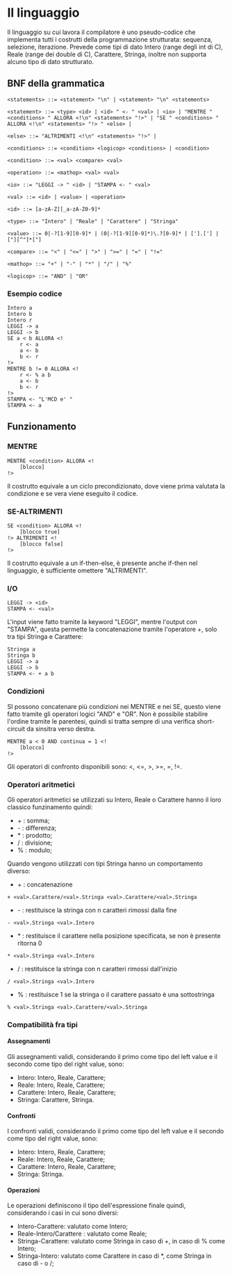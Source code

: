 # Il linguaggio
Il linguaggio su cui lavora il compilatore è uno pseudo-codice che implementa tutti i costrutti della programmazione strutturata: sequenza, selezione, iterazione. Prevede come tipi di dato Intero (range degli int di C), Reale (range dei double di C), Carattere, Stringa, inoltre non supporta alcuno tipo di dato strutturato.

## BNF della grammatica
```
<statements> ::= <statement> "\n" | <statement> "\n" <statements>

<statement> ::= <type> <id> | <id> " <- " <val> | <io> | "MENTRE " <conditions> " ALLORA <!\n" <statements> "!>" | "SE " <conditions> " ALLORA <!\n" <statements> "!> " <else> |

<else> ::= "ALTRIMENTI <!\n" <statements> "!>" |

<conditions> ::= <condition> <logicop> <conditions> | <condition>

<condition> ::= <val> <compare> <val>

<operation> ::= <mathop> <val> <val>

<io> ::= "LEGGI -> " <id> | "STAMPA <- " <val>

<val> ::= <id> | <value> | <operation>

<id> ::= [a-zA-Z][_a-zA-Z0-9]*

<type> ::= "Intero" | "Reale" | "Carattere" | "Stringa"

<value> ::= 0|-?[1-9][0-9]* | (0|-?[1-9][0-9]*)\.?[0-9]* | ['].['] | ["][^"]*["] 

<compare> ::= "<" | "<=" | ">" | ">=" | "=" | "!="

<mathop> ::= "+" | "-" | "*" | "/" | "%"

<logicop> ::= "AND" | "OR"
```

### Esempio codice
```
Intero a
Intero b
Intero r
LEGGI -> a
LEGGI -> b
SE a < b ALLORA <!
	r <- a
	a <- b
	b <- r
!>
MENTRE b != 0 ALLORA <!
	r <- % a b
	a <- b
	b <- r
!>
STAMPA <- "L'MCD e' "
STAMPA <- a
```

## Funzionamento

### MENTRE
```
MENTRE <condition> ALLORA <!
	[blocco]
!>
```
Il costrutto equivale a un ciclo precondizionato, dove viene prima valutata la condizione e se vera viene eseguito il codice.

### SE-ALTRIMENTI
```
SE <condition> ALLORA <!
	[blocco true]
!> ALTRIMENTI <!
	[blocco false]
!>
```
Il costrutto equivale a un if-then-else, è presente anche if-then nel linguaggio, è sufficiente omettere "ALTRIMENTI".

### I/O
```
LEGGI -> <id>
STAMPA <- <val>
```
L'input viene fatto tramite la keyword "LEGGI", mentre l'output con "STAMPA", questa permette la concatenazione tramite l'operatore +, solo tra tipi Stringa e Carattere:
```
Stringa a
Stringa b
LEGGI -> a
LEGGI -> b
STAMPA <- + a b
```

### Condizioni
SI possono concatenare più condizioni nei MENTRE e nei SE, questo viene fatto tramite gli operatori logici "AND" e "OR". Non è possibile stabilire l'ordine tramite le parentesi, quindi si tratta sempre di una verifica short-circuit da sinsitra verso destra.
```
MENTRE a < 0 AND continua = 1 <!
	[blocco]
!>
```
Gli operatori di confronto disponibili sono: <, <=, >, >=, =, !=.

### Operatori aritmetici
Gli operatori aritmetici se utilizzati su Intero, Reale o Carattere hanno il loro classico funzinamento quindi:
- \+ : somma;
- \- : differenza;
- \* : prodotto;
- / : divisione;
- % : modulo;

Quando vengono utilizzati con tipi Stringa hanno un comportamento diverso:
- \+ : concatenazione
```
+ <val>.Carattere/<val>.Stringa <val>.Carattere/<val>.Stringa
```
- \- : restituisce la stringa con n caratteri rimossi dalla fine
```
- <val>.Stringa <val>.Intero
```
- \* : restituisce il carattere nella posizione specificata, se non è presente ritorna 0
```
* <val>.Stringa <val>.Intero
```
- / : restituisce la stringa con n caratteri rimossi dall'inizio
```
/ <val>.Stringa <val>.Intero
```
- % : restituisce 1 se la stringa o il carattere passato è una sottostringa
```
% <val>.Stringa <val>.Carattere/<val>.Stringa
```

### Compatibilità fra tipi

#### Assegnamenti
Gli assegnamenti validi, considerando il primo come tipo del left value e il secondo come tipo del right value, sono:
- Intero: Intero, Reale, Carattere;
- Reale: Intero, Reale, Carattere;
- Carattere: Intero, Reale, Carattere;
- Stringa: Carattere, Stringa.

#### Confronti
I confronti validi, considerando il primo come tipo del left value e il secondo come tipo del right value, sono:
- Intero: Intero, Reale, Carattere;
- Reale: Intero, Reale, Carattere;
- Carattere: Intero, Reale, Carattere;
- Stringa: Stringa.

#### Operazioni
Le operazioni definiscono il tipo dell'espressione finale quindi, considerando i casi in cui sono diversi:
- Intero-Carattere: valutato come Intero;
- Reale-Intero/Carattere : valutato come Reale;
- Stringa-Carattere: valutato come Stringa in caso di +, in caso di % come Intero;
- Stringa-Intero: valutato come Carattere in caso di \*, come Stringa in caso di - o /; 
